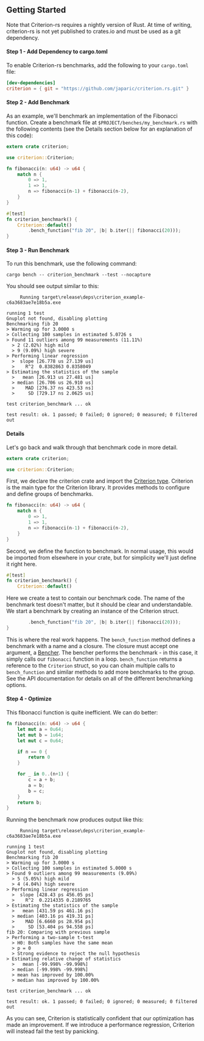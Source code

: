 ## Getting Started ##

Note that Criterion-rs requires a nightly version of Rust. At time of writing, criterion-rs is not yet published to crates.io and must be used as a git dependency.

#### Step 1 - Add Dependency to cargo.toml ####

To enable Criterion-rs benchmarks, add the following to your `cargo.toml` file:

```toml
[dev-dependencies]
criterion = { git = "https://github.com/japaric/criterion.rs.git" }
```

#### Step 2 - Add Benchmark ####

As an example, we'll benchmark an implementation of the Fibonacci function. Create a benchmark file at `$PROJECT/benches/my_benchmark.rs` with the following contents (see the Details section below for an explanation of this code):

```rust
extern crate criterion;

use criterion::Criterion;

fn fibonacci(n: u64) -> u64 {
    match n {
        0 => 1,
        1 => 1,
        n => fibonacci(n-1) + fibonacci(n-2),
    }
}

#[test]
fn criterion_benchmark() {
    Criterion::default()
        .bench_function("fib 20", |b| b.iter(|| fibonacci(20)));
}
```

#### Step 3 - Run Benchmark ####

To run this benchmark, use the following command:

`cargo bench -- criterion_benchmark --test --nocapture`

You should see output similar to this:

```
     Running target\release\deps\criterion_example-c6a3683ae7e18b5a.exe

running 1 test
Gnuplot not found, disabling plotting
Benchmarking fib 20
> Warming up for 3.0000 s
> Collecting 100 samples in estimated 5.0726 s
> Found 11 outliers among 99 measurements (11.11%)
  > 2 (2.02%) high mild
  > 9 (9.09%) high severe
> Performing linear regression
  >  slope [26.778 us 27.139 us]
  >    R^2  0.8382863 0.8358049
> Estimating the statistics of the sample
  >   mean [26.913 us 27.481 us]
  > median [26.706 us 26.910 us]
  >    MAD [276.37 ns 423.53 ns]
  >     SD [729.17 ns 2.0625 us]

test criterion_benchmark ... ok

test result: ok. 1 passed; 0 failed; 0 ignored; 0 measured; 0 filtered out
```

#### Details ####

Let's go back and walk through that benchmark code in more detail.

```rust
extern crate criterion;

use criterion::Criterion;
```

First, we declare the criterion crate and import the [Criterion type](http://japaric.github.io/criterion.rs/criterion/struct.Criterion.html). Criterion is the main type for the Criterion library. It provides methods to configure and define groups of benchmarks.

```rust
fn fibonacci(n: u64) -> u64 {
    match n {
        0 => 1,
        1 => 1,
        n => fibonacci(n-1) + fibonacci(n-2),
    }
}
```

Second, we define the function to benchmark. In normal usage, this would be imported from elsewhere in your crate, but for simplicity we'll just define it right here.

```rust
#[test]
fn criterion_benchmark() {
    Criterion::default()
```

Here we create a test to contain our benchmark code. The name of the benchmark test doesn't matter, but it should be clear and understandable. We start a benchmark by creating an instance of the Criterion struct.

```rust
        .bench_function("fib 20", |b| b.iter(|| fibonacci(20)));
}
```

This is where the real work happens. The `bench_function` method defines a benchmark with a name and a closure. The closure must accept one argument, a [Bencher](http://japaric.github.io/criterion.rs/criterion/struct.Bencher.html). The bencher performs the benchmark - in this case, it simply calls our `fibonacci` function in a loop. `bench_function` returns a reference to the `Criterion` struct, so you can chain multiple calls to `bench_function` and similar methods to add more benchmarks to the group. See the API documentation for details on all of the different benchmarking options.

#### Step 4 - Optimize ####

This fibonacci function is quite inefficient. We can do better:

```rust
fn fibonacci(n: u64) -> u64 {
    let mut a = 0u64;
    let mut b = 1u64;
    let mut c = 0u64;

    if n == 0 {
        return 0
    }

    for _ in 0..(n+1) {
        c = a + b;
        a = b;
        b = c;
    }
    return b;
}
```

Running the benchmark now produces output like this:

```
     Running target\release\deps\criterion_example-c6a3683ae7e18b5a.exe

running 1 test
Gnuplot not found, disabling plotting
Benchmarking fib 20
> Warming up for 3.0000 s
> Collecting 100 samples in estimated 5.0000 s
> Found 9 outliers among 99 measurements (9.09%)
  > 5 (5.05%) high mild
  > 4 (4.04%) high severe
> Performing linear regression
  >  slope [428.43 ps 456.05 ps]
  >    R^2  0.2214335 0.2189765
> Estimating the statistics of the sample
  >   mean [431.59 ps 461.16 ps]
  > median [403.16 ps 419.31 ps]
  >    MAD [6.6660 ps 28.954 ps]
  >     SD [53.404 ps 94.558 ps]
fib 20: Comparing with previous sample
> Performing a two-sample t-test
  > H0: Both samples have the same mean
  > p = 0
  > Strong evidence to reject the null hypothesis
> Estimating relative change of statistics
  >   mean [-99.998% -99.998%]
  > median [-99.998% -99.998%]
  > mean has improved by 100.00%
  > median has improved by 100.00%

test criterion_benchmark ... ok

test result: ok. 1 passed; 0 failed; 0 ignored; 0 measured; 0 filtered out
```

As you can see, Criterion is statistically confident that our optimization has made an improvement. If we introduce a performance regression, Criterion will instead fail the test by panicking.